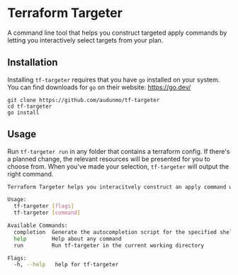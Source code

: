 # Terraform Targeter
A command line tool that helps you construct targeted apply commands by letting you interactively select targets from your plan.

## Installation
Installing `tf-targeter` requires that you have `go` installed on your system. You can find downloads for `go` on their website: https://go.dev/
```
git clone https://github.com/audunmo/tf-targeter
cd tf-targeter
go install
```

## Usage
Run `tf-targeter run` in any folder that contains a terraform config. If there's a planned change, the relevant resources will be presented for you to choose from. When you've made your selection, `tf-targeter` will output the right command. 

```sh
Terraform Targeter helps you interacitvely construct an apply command with mutliple explicit targets

Usage:
  tf-targeter [flags]
  tf-targeter [command]

Available Commands:
  completion  Generate the autocompletion script for the specified shell
  help        Help about any command
  run         Run tf-targeter in the current working directory

Flags:
  -h, --help   help for tf-targeter
```
